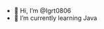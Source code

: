 - 👋 Hi, I’m @Igrt0806
- 🌱 I’m currently learning Java


<!---
Igrt0806/Igrt0806 is a ✨ special ✨ repository because its `README.md` (this file) appears on your GitHub profile.
You can click the Preview link to take a look at your changes.
--->
